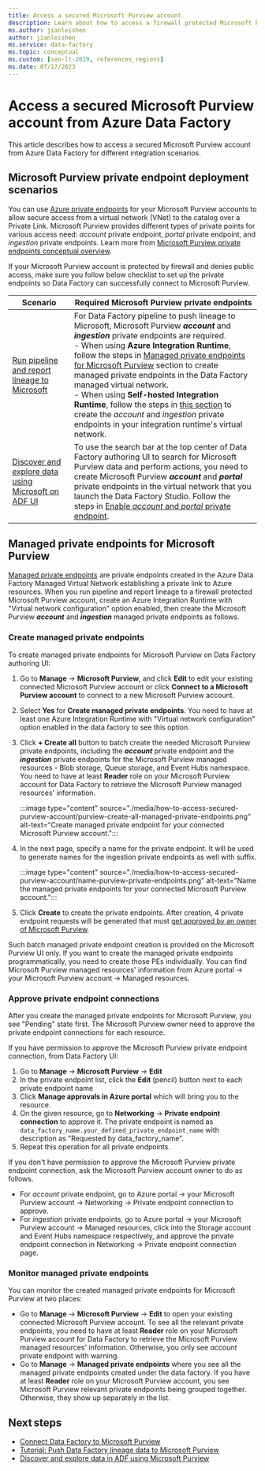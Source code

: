 ```yaml
---
title: Access a secured Microsoft Purview account
description: Learn about how to access a firewall protected Microsoft Purview account through private endpoints from Azure Data Factory
ms.author: jianleishen
author: jianleishen
ms.service: data-factory
ms.topic: conceptual
ms.custom: [seo-lt-2019, references_regions]
ms.date: 07/17/2023
---
```


# Access a secured Microsoft Purview account from Azure Data Factory

This article describes how to access a secured Microsoft Purview account from Azure Data Factory for different integration scenarios.

## Microsoft Purview private endpoint deployment scenarios

You can use [Azure private endpoints](../private-link/private-endpoint-overview.md) for your Microsoft Purview accounts to allow secure access from a virtual network (VNet) to the catalog over a Private Link. Microsoft Purview provides different types of private points for various access need: *account* private endpoint, *portal* private endpoint, and *ingestion* private endpoints. Learn more from [Microsoft Purview private endpoints conceptual overview](../purview/catalog-private-link.md#conceptual-overview). 

If your Microsoft Purview account is protected by firewall and denies public access, make sure you follow below checklist to set up the private endpoints so Data Factory can successfully connect to Microsoft Purview. 

| Scenario                                                     | Required Microsoft Purview private endpoints                           |
| ------------------------------------------------------------ | ------------------------------------------------------------ |
| [Run pipeline and report lineage to Microsoft](tutorial-push-lineage-to-purview.md) | For Data Factory pipeline to push lineage to Microsoft, Microsoft Purview ***account*** and ***ingestion*** private endpoints are required. <br>- When using **Azure Integration Runtime**, follow the steps in [Managed private endpoints for Microsoft Purview](#managed-private-endpoints-for-microsoft-purview) section to create managed private endpoints in the Data Factory managed virtual network.<br>- When using **Self-hosted Integration Runtime**, follow the steps in [this section](../purview/catalog-private-link-end-to-end.md#option-2---enable-account-portal-and-ingestion-private-endpoint-on-existing-microsoft-purview-accounts) to create the *account* and *ingestion* private endpoints in your integration runtime's virtual network. |
| [Discover and explore data using Microsoft on ADF UI](how-to-discover-explore-purview-data.md) | To use the search bar at the top center of Data Factory authoring UI to search for Microsoft Purview data and perform actions, you need to create Microsoft Purview ***account*** and ***portal*** private endpoints in the virtual network that you launch the Data Factory Studio. Follow the steps in [Enable *account* and *portal* private endpoint](../purview/catalog-private-link-account-portal.md#option-2---enable-account-and-portal-private-endpoint-on-existing-microsoft-purview-accounts). |

## Managed private endpoints for Microsoft Purview

[Managed private endpoints](managed-virtual-network-private-endpoint.md#managed-private-endpoints) are private endpoints created in the Azure Data Factory Managed Virtual Network establishing a private link to Azure resources. When you run pipeline and report lineage to a firewall protected Microsoft Purview account, create an Azure Integration Runtime with "Virtual network configuration" option enabled, then create the Microsoft Purview ***account*** and ***ingestion*** managed private endpoints as follows.

### Create managed private endpoints

To create managed private endpoints for Microsoft Purview on Data Factory authoring UI:

1. Go to **Manage** -> **Microsoft Purview**, and click **Edit** to edit your existing connected Microsoft Purview account or click **Connect to a Microsoft Purview account** to connect to a new Microsoft Purview account.

2. Select **Yes** for **Create managed private endpoints**. You need to have at least one Azure Integration Runtime with "Virtual network configuration" option enabled in the data factory to see this option.

3. Click **+ Create all** button to batch create the needed Microsoft Purview private endpoints, including the ***account*** private endpoint and the ***ingestion*** private endpoints for the Microsoft Purview managed resources - Blob storage, Queue storage, and Event Hubs namespace. You need to have at least **Reader** role on your Microsoft Purview account for Data Factory to retrieve the Microsoft Purview managed resources' information.

   :::image type="content" source="./media/how-to-access-secured-purview-account/purview-create-all-managed-private-endpoints.png" alt-text="Create managed private endpoint for your connected Microsoft Purview account.":::

4. In the next page, specify a name for the private endpoint. It will be used to generate names for the ingestion private endpoints as well with suffix.

   :::image type="content" source="./media/how-to-access-secured-purview-account/name-purview-private-endpoints.png" alt-text="Name the managed private endpoints for your connected Microsoft Purview account.":::

5. Click **Create** to create the private endpoints. After creation, 4 private endpoint requests will be generated that must [get approved by an owner of Microsoft Purview](#approve-private-endpoint-connections).

Such batch managed private endpoint creation is provided on the Microsoft Purview UI only. If you want to create the managed private endpoints programmatically, you need to create those PEs individually. You can find Microsoft Purview managed resources' information from Azure portal -> your Microsoft Purview account -> Managed resources.

### Approve private endpoint connections

After you create the managed private endpoints for Microsoft Purview, you see "Pending" state first. The Microsoft Purview owner need to approve the private endpoint connections for each resource.

If you have permission to approve the Microsoft Purview private endpoint connection, from Data Factory UI: 

1. Go to **Manage** -> **Microsoft Purview** -> **Edit**
2. In the private endpoint list, click the **Edit** (pencil) button next to each private endpoint name
3. Click **Manage approvals in Azure portal** which will bring you to the resource.
4. On the given resource, go to **Networking** -> **Private endpoint connection** to approve it. The private endpoint is named as `data_factory_name.your_defined_private_endpoint_name` with description as "Requested by data_factory_name".
5. Repeat this operation for all private endpoints.

If you don't have permission to approve the Microsoft Purview private endpoint connection, ask the Microsoft Purview account owner to do as follows.

- For *account* private endpoint, go to Azure portal -> your Microsoft Purview account -> Networking -> Private endpoint connection to approve.
- For *ingestion* private endpoints, go to Azure portal -> your Microsoft Purview account -> Managed resources, click into the Storage account and Event Hubs namespace respectively, and approve the private endpoint connection in Networking -> Private endpoint connection page.

### Monitor managed private endpoints

You can monitor the created managed private endpoints for Microsoft Purview at two places:

- Go to **Manage** -> **Microsoft Purview** -> **Edit** to open your existing connected Microsoft Purview account. To see all the relevant private endpoints, you need to have at least **Reader** role on your Microsoft Purview account for Data Factory to retrieve the Microsoft Purview managed resources' information. Otherwise, you only see *account* private endpoint with warning.
- Go to **Manage** -> **Managed private endpoints** where you see all the managed private endpoints created under the data factory. If you have at least **Reader** role on your Microsoft Purview account, you see Microsoft Purview relevant private endpoints being grouped together. Otherwise, they show up separately in the list.

## Next steps 

- [Connect Data Factory to Microsoft Purview](connect-data-factory-to-azure-purview.md)
- [Tutorial: Push Data Factory lineage data to Microsoft Purview](tutorial-push-lineage-to-purview.md)
- [Discover and explore data in ADF using Microsoft Purview](how-to-discover-explore-purview-data.md)
